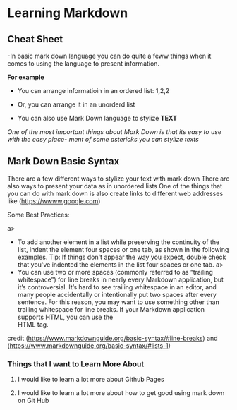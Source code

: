 #  Learning Markdown

## Cheat Sheet

-In basic mark down language you can do quite a feww things when it comes to using the language to present information. 

**For example**

- You csn arrange informatioin in an ordered list: 1,2,2

- Or, you can arrange it in an unorderd list

- You can also use Mark Down language to stylize **TEXT**

 *One of the most important things about Mark Down is that its easy to use with the easy place-
 ment of some astericks you can stylize texts* 

## Mark Down Basic Syntax

There are a few different ways to stylize your text with mark down
There are also ways to present your data as in unordered lists
One of the things that you can do with mark down is also create links to different web addresses like (https://wwww.google.com)

Some Best Practices: 

a>
+ To add another element in a list while preserving the continuity of the list, indent the element four spaces or one tab, as shown in the following examples.
 Tip: If things don't appear the way you expect, double check that you've indented the elements in the list four spaces or one tab.
a> 
+ You can use two or more spaces (commonly referred to as “trailing whitespace”) for line breaks in nearly every Markdown application, but it’s controversial. It’s hard to see trailing whitespace in an editor, and many people accidentally or intentionally put two spaces after every sentence. For this reason, you may want to use something other than trailing whitespace for line breaks. If your Markdown application supports HTML, you can use the <br> HTML tag.

credit (https://www.markdownguide.org/basic-syntax/#line-breaks) and (https://www.markdownguide.org/basic-syntax/#lists-1)  

### Things that I want to Learn More About  

1. I would like to learn a lot more about Github Pages

2. I would like to learn a lot more about how to get good using mark down on 
Git Hub


